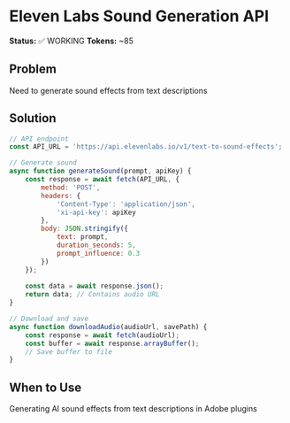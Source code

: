 # Eleven Labs Sound Generation API

**Status:** ✅ WORKING
**Tokens:** ~85

## Problem
Need to generate sound effects from text descriptions

## Solution
```javascript
// API endpoint
const API_URL = 'https://api.elevenlabs.io/v1/text-to-sound-effects';

// Generate sound
async function generateSound(prompt, apiKey) {
    const response = await fetch(API_URL, {
        method: 'POST',
        headers: {
            'Content-Type': 'application/json',
            'xi-api-key': apiKey
        },
        body: JSON.stringify({
            text: prompt,
            duration_seconds: 5,
            prompt_influence: 0.3
        })
    });
    
    const data = await response.json();
    return data; // Contains audio URL
}

// Download and save
async function downloadAudio(audioUrl, savePath) {
    const response = await fetch(audioUrl);
    const buffer = await response.arrayBuffer();
    // Save buffer to file
}
```

## When to Use
Generating AI sound effects from text descriptions in Adobe plugins
